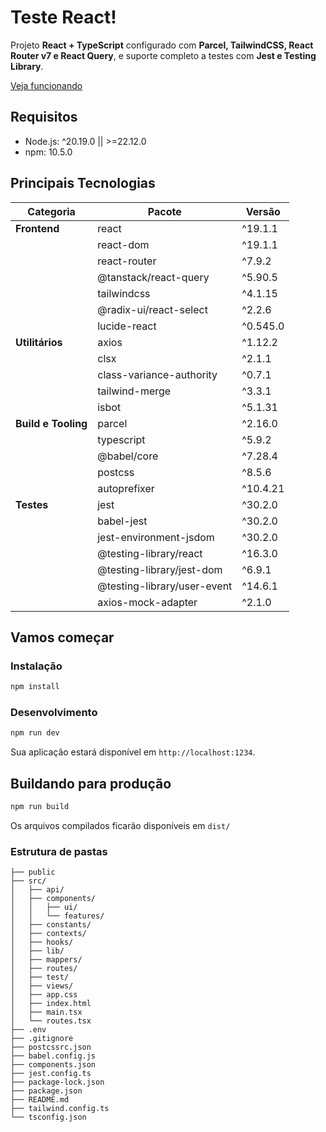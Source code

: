 # Teste React!

Projeto **React + TypeScript** configurado com **Parcel, TailwindCSS, React Router v7 e React Query**, e suporte completo a testes com **Jest e Testing Library**.

[Veja funcionando](https://stackblitz.com/github/remix-run/react-router-templates/tree/main/default)

## Requisitos

- Node.js: ^20.19.0 || >=22.12.0
- npm: 10.5.0

## Principais Tecnologias

| Categoria           | Pacote                        | Versão   |
| ------------------- | ----------------------------- | -------- |
| **Frontend**        | react                       | ^19.1.1  |
|                     | react-dom                   | ^19.1.1  |
|                     | react-router                | ^7.9.2   |
|                     | @tanstack/react-query       | ^5.90.5  |
|                     | tailwindcss                 | ^4.1.15  |
|                     | @radix-ui/react-select      | ^2.2.6   |
|                     | lucide-react                | ^0.545.0 |
| **Utilitários**     | axios                       | ^1.12.2  |
|                     | clsx                        | ^2.1.1   |
|                     | class-variance-authority    | ^0.7.1   |
|                     | tailwind-merge              | ^3.3.1   |
|                     | isbot                       | ^5.1.31  |
| **Build e Tooling** | parcel                      | ^2.16.0  |
|                     | typescript                  | ^5.9.2   |
|                     | @babel/core                 | ^7.28.4  |
|                     | postcss                     | ^8.5.6   |
|                     | autoprefixer                | ^10.4.21 |
| **Testes**          | jest                        | ^30.2.0  |
|                     | babel-jest                  | ^30.2.0  |
|                     | jest-environment-jsdom      | ^30.2.0  |
|                     | @testing-library/react      | ^16.3.0  |
|                     | @testing-library/jest-dom   | ^6.9.1   |
|                     | @testing-library/user-event | ^14.6.1  |
|                     | axios-mock-adapter          | ^2.1.0   |


## Vamos começar

### Instalação

```bash
npm install
```

### Desenvolvimento

```bash
npm run dev
```

Sua aplicação estará disponível em `http://localhost:1234`.

## Buildando para produção

```bash
npm run build
```

Os arquivos compilados ficarão disponíveis em `dist/`

### Estrutura de pastas

```
├── public
├── src/
│   ├── api/
│   ├── components/
│   │   ├── ui/
│   │   └── features/
│   ├── constants/
│   ├── contexts/
│   ├── hooks/
│   ├── lib/
│   ├── mappers/
│   ├── routes/
│   ├── test/
│   ├── views/
│   ├── app.css
│   ├── index.html
│   ├── main.tsx
│   └── routes.tsx
├── .env
├── .gitignore
├── postcssrc.json
├── babel.config.js
├── components.json
├── jest.config.ts
├── package-lock.json
├── package.json
├── README.md
├── tailwind.config.ts
└── tsconfig.json
```
